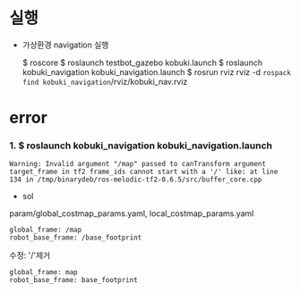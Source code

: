 # 실행
* 가상환경 navigation 실행

    $ roscore
    $ roslaunch testbot_gazebo kobuki.launch
    $ roslaunch kobuki_navigation kobuki_navigation.launch
    $ rosrun rviz rviz -d `rospack find kobuki_navigation`/rviz/kobuki_nav.rviz

# error

### 1. $ roslaunch kobuki_navigation kobuki_navigation.launch

    Warning: Invalid argument "/map" passed to canTransform argument target_frame in tf2 frame_ids cannot start with a '/' like: at line 134 in /tmp/binarydeb/ros-melodic-tf2-0.6.5/src/buffer_core.cpp

* sol

param/global_costmap_params.yaml, local_costmap_params.yaml

    global_frame: /map
    robot_base_frame: /base_footprint 

수정: '/'제거

    global_frame: map
    robot_base_frame: base_footprint

